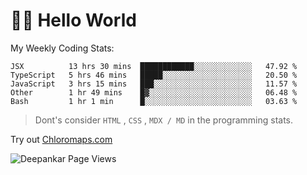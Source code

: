 # 👋🏽 Hello World 

<!--![Deepankar's github stats](https://github-readme-stats.vercel.app/api?username=Deep-Codes&count_private=true&show_icons=true&theme=radical)-->
My Weekly Coding Stats:

<!--START_SECTION:waka-->
```text
JSX          13 hrs 30 mins  ████████████░░░░░░░░░░░░░   47.92 % 
TypeScript   5 hrs 46 mins   █████░░░░░░░░░░░░░░░░░░░░   20.50 % 
JavaScript   3 hrs 15 mins   ███░░░░░░░░░░░░░░░░░░░░░░   11.57 % 
Other        1 hr 49 mins    █▓░░░░░░░░░░░░░░░░░░░░░░░   06.48 % 
Bash         1 hr 1 min      █░░░░░░░░░░░░░░░░░░░░░░░░   03.63 % 
```
<!--END_SECTION:waka-->

> Dont's consider `HTML` , `CSS` , `MDX / MD` in the programming stats.

Try out [Chloromaps.com](https://www.chloromaps.com/)

<p align="left"> <img src="https://komarev.com/ghpvc/?username=Deep-Codes&label=Views&color=blue&style=plastic" alt="Deepankar Page Views" /> </p>
